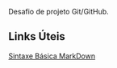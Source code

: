 Desafio de projeto Git/GitHub.

## Links Úteis
[Sintaxe Básica MarkDown](https://www.markdownguide.org/basic-syntax/)
